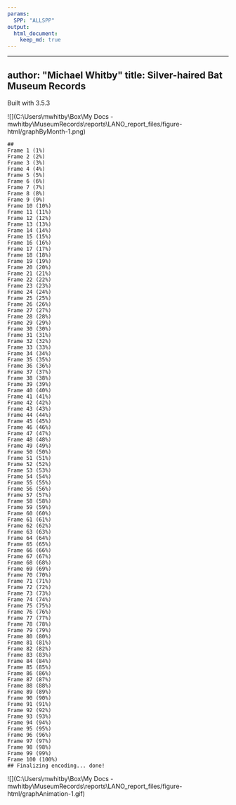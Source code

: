 ```yaml
---
params:
  SPP: "ALLSPP"
output: 
  html_document:
    keep_md: true
---
```




---
author: "Michael Whitby"
title: Silver-haired Bat Museum Records
---
Built with 3.5.3




![](C:\Users\mwhitby\Box\My Docs - mwhitby\MuseumRecords\reports\LANO_report_files/figure-html/graphByMonth-1.png)<!-- -->



```
## Frame 1 (1%)Frame 2 (2%)Frame 3 (3%)Frame 4 (4%)Frame 5 (5%)Frame 6 (6%)Frame 7 (7%)Frame 8 (8%)Frame 9 (9%)Frame 10 (10%)Frame 11 (11%)Frame 12 (12%)Frame 13 (13%)Frame 14 (14%)Frame 15 (15%)Frame 16 (16%)Frame 17 (17%)Frame 18 (18%)Frame 19 (19%)Frame 20 (20%)Frame 21 (21%)Frame 22 (22%)Frame 23 (23%)Frame 24 (24%)Frame 25 (25%)Frame 26 (26%)Frame 27 (27%)Frame 28 (28%)Frame 29 (29%)Frame 30 (30%)Frame 31 (31%)Frame 32 (32%)Frame 33 (33%)Frame 34 (34%)Frame 35 (35%)Frame 36 (36%)Frame 37 (37%)Frame 38 (38%)Frame 39 (39%)Frame 40 (40%)Frame 41 (41%)Frame 42 (42%)Frame 43 (43%)Frame 44 (44%)Frame 45 (45%)Frame 46 (46%)Frame 47 (47%)Frame 48 (48%)Frame 49 (49%)Frame 50 (50%)Frame 51 (51%)Frame 52 (52%)Frame 53 (53%)Frame 54 (54%)Frame 55 (55%)Frame 56 (56%)Frame 57 (57%)Frame 58 (58%)Frame 59 (59%)Frame 60 (60%)Frame 61 (61%)Frame 62 (62%)Frame 63 (63%)Frame 64 (64%)Frame 65 (65%)Frame 66 (66%)Frame 67 (67%)Frame 68 (68%)Frame 69 (69%)Frame 70 (70%)Frame 71 (71%)Frame 72 (72%)Frame 73 (73%)Frame 74 (74%)Frame 75 (75%)Frame 76 (76%)Frame 77 (77%)Frame 78 (78%)Frame 79 (79%)Frame 80 (80%)Frame 81 (81%)Frame 82 (82%)Frame 83 (83%)Frame 84 (84%)Frame 85 (85%)Frame 86 (86%)Frame 87 (87%)Frame 88 (88%)Frame 89 (89%)Frame 90 (90%)Frame 91 (91%)Frame 92 (92%)Frame 93 (93%)Frame 94 (94%)Frame 95 (95%)Frame 96 (96%)Frame 97 (97%)Frame 98 (98%)Frame 99 (99%)Frame 100 (100%)
## Finalizing encoding... done!
```

![](C:\Users\mwhitby\Box\My Docs - mwhitby\MuseumRecords\reports\LANO_report_files/figure-html/graphAnimation-1.gif)<!-- -->
